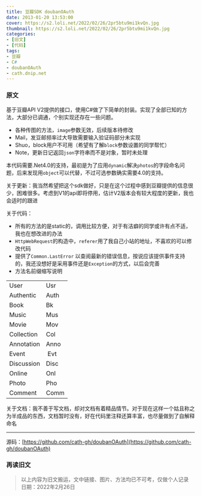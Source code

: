 ```yaml
---
title: 豆瓣SDK doubanOAuth
date: 2013-01-20 13:53:00
cover: https://s2.loli.net/2022/02/26/2pr5btu9mi1kvQn.jpg
thumbnail: https://s2.loli.net/2022/02/26/2pr5btu9mi1kvQn.jpg
categories:
- [旧文]
- [代码]
tags:
- 豆瓣
- C#
- doubanOAuth
- cath.dnip.net
---
```

### 原文
基于豆瓣API V2提供的接口，使用C#做了下简单的封装。实现了全部已知的方法，大部分已调通，个别实现还存在一些问题。

+ 各种传图的方法，`image`参数无效，后续版本待修改
+ Mail，发豆邮频率过大导致需要输入验证码部分未实现
+ Shuo，block用户不可用（希望有了解`block`参数设置的同学帮忙）
+ Note，更新日记返回`json`字符串而不是对象，暂时未处理

<!--more-->

本代码需要.Net4.0的支持，最初是为了应用`dynamic`解决`photos`的字段命名问题，后来发现用`object`可以代替，不过可选参数确实需要4.0的支持。

关于更新：我当然希望把这个sdk做好，只是在这个过程中感到豆瓣提供的信息很少，困难很多。考虑到V1的api即将停用，估计V2版本会有较大程度的更新，我也会适时的跟进

关于代码：

+ 所有的方法的是static的，调用比较方便，对于有洁癖的同学或许有点不适，我也在想改进的办法
+ `HttpWebRequest`的构造中，`referer`用了我自己小站的地址，不喜欢的可以修改代码
+ 提供了`Common.LastError` 以查阅最新的错误信息，按说应该提供事件支持的，我还没想好是采用事件还是`Exception`的方式，以后会完善
+ 方法名前缀缩写说明

|  |  |
| ------------- | ------------- |
| User | Usr |
| Authentic | Auth |
| Book | Bk |
Music|Mus
Movie|Mov
Collection|Col
Annotation|Anno
Event| Evt
Discussion|Disc
Online| Onl
Photo|Pho
Comment|Comm

关于文档：我不善于写文档，却对文档有着精品情节。对于现在这样一个姑且称之为半成品的东西，文档暂时没有，好在代码里注释还算丰富，也尽量做到了自解释命名

---

源码：[https://github.com/cath-gh/doubanOAuth](https://github.com/cath-gh/doubanOAuth)

### 再读旧文
> 以上内容为旧文搬运，文中链接、图片、方法均已不可考，仅做个人记录  
> 日期：2022年2月26日